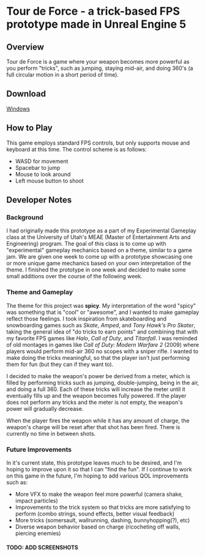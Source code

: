 # Tour de Force - a trick-based FPS prototype made in Unreal Engine 5

## Overview
Tour de Force is a game where your weapon becomes more powerful as you perform "tricks", such as jumping, staying mid-air, and doing 360's (a full circular motion in a short period of time).

## Download
[Windows](https://github.com/Fredrick117/Tour-de-Force/tree/main/Downloads)

## How to Play
This game employs standard FPS controls, but only supports mouse and keyboard at this time. The control scheme is as follows:
- WASD for movement
- Spacebar to jump
- Mouse to look around
- Left mouse button to shoot

## Developer Notes

### Background

I had originally made this prototype as a part of my Experimental Gameplay class at the University of Utah's MEAE (Master of Entertainment Arts and Engineering) program. The goal of this class is to come up with "experimental" gameplay mechanics based on a theme, similar to a game jam. We are given one week to come up with a prototype showcasing one or more unique game mechanics based on your own interpretation of the theme. I finished the prototype in one week and decided to make some small additions over the course of the following week.

### Theme and Gameplay

The theme for this project was **spicy**. My interpretation of the word "spicy" was something that is "cool" or "awesome", and I wanted to make gameplay reflect those feelings. I took inspiration from skateboarding and snowboarding games such as *Skate*, *Amped*, and *Tony Hawk's Pro Skater*, taking the general idea of "do tricks to earn points" and combining that with my favorite FPS games like *Halo*, *Call of Duty*, and *Titanfall*. I was reminded of old montages in games like *Call of Duty: Modern Warfare 2* (2009) where players would perform mid-air 360 no scopes with a sniper rifle. 
I wanted to make doing the tricks meaningful, so that the player isn't just performing them for fun (but they can if they want to). 

I decided to make the weapon's power be derived from a meter, which is filled by performing tricks such as jumping, double-jumping, being in the air, and doing a full 360. Each of these tricks will increase the meter until it eventually fills up and the weapon becomes fully powered. If the player does not perform any tricks and the meter is not empty, the weapon's power will gradually decrease.

When the player fires the weapon while it has any amount of charge, the weapon's charge will be reset after that shot has been fired. There is currently no time in between shots.

### Future Improvements
In it's current state, this prototype leaves much to be desired, and I'm hoping to improve upon it so that I can "find the fun". If I continue to work on this game in the future, I'm hoping to add various QOL improvements such as:
- More VFX to make the weapon feel more powerful (camera shake, impact particles)
- Improvements to the trick system so that tricks are more satisfying to perform (combo strings, sound effects, better visual feedback)
- More tricks (somersault, wallrunning, dashing, bunnyhopping(?), etc)
- Diverse weapon behavior based on charge (ricocheting off walls, piercing enemies)

#### TODO: ADD SCREENSHOTS
